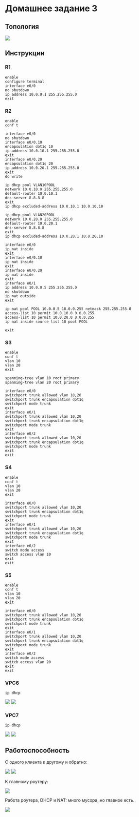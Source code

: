 # Домашнее задание 3
## Топология 
![](src/pic/topology.png)

## Инструкции
### R1
```
enable
configure terminal 
interface e0/0
no shutdown
ip address 10.0.0.1 255.255.255.0
exit
```
### R2
```
enable
conf t

interface e0/0
no shutdown
interface e0/0.10
encapsulation dot1q 10   
ip address 10.0.10.1 255.255.255.0
exit
interface e0/0.20
encapsulation dot1q 20   
ip address 10.0.20.1 255.255.255.0
exit
do write

ip dhcp pool VLAN10POOL
network 10.0.10.0 255.255.255.0
default-router 10.0.10.1
dns-server 8.8.8.8
exit
ip dhcp excluded-address 10.0.10.1 10.0.10.10

ip dhcp pool VLAN20POOL
network 10.0.20.0 255.255.255.0
default-router 10.0.20.1
dns-server 8.8.8.8
exit
ip dhcp excluded-address 10.0.20.1 10.0.20.10

interface e0/0
ip nat inside
exit
interface e0/0.10
ip nat inside
exit
interface e0/0.20
ip nat inside
exit
interface e0/1
ip address 10.0.0.5 255.255.255.0
no shutdown
ip nat outside
exit

ip nat pool POOL 10.0.0.5 10.0.0.255 netmask 255.255.255.0
access-list 10 permit 10.0.10.0 0.0.0.255
access-list 10 permit 10.0.20.0 0.0.0.255
ip nat inside source list 10 pool POOL

exit
```

### S3
```
enable
conf t
vlan 10
vlan 20
exit

spanning-tree vlan 10 root primary
spanning-tree vlan 20 root primary

interface e0/0
switchport trunk allowed vlan 10,20
switchport trunk encapsulation dot1q
switchport mode trunk
exit
interface e0/1
switchport trunk allowed vlan 10,20
switchport trunk encapsulation dot1q
switchport mode trunk
exit
interface e0/2
switchport trunk allowed vlan 10,20
switchport trunk encapsulation dot1q
switchport mode trunk
exit
exit
```
### S4
```
enable
conf t
vlan 10
vlan 20
exit

interface e0/0
switchport trunk allowed vlan 10,20
switchport trunk encapsulation dot1q
switchport mode trunk
exit
interface e0/1
switchport trunk allowed vlan 10,20
switchport trunk encapsulation dot1q
switchport mode trunk
exit
interface e0/2
switch mode access
switch access vlan 10
exit
exit
```
### S5
```
enable
conf t
vlan 10
vlan 20
exit

interface e0/0
switchport trunk allowed vlan 10,20
switchport trunk encapsulation dot1q
switchport mode trunk
exit
interface e0/1
switchport trunk allowed vlan 10,20
switchport trunk encapsulation dot1q
switchport mode trunk
exit
interface e0/2
switch mode access
switch access vlan 20
exit
exit
```

### VPC6
```
ip dhcp
```
![](src/pic/v1.png)
![](src/pic/ip1.png)

### VPC7
```
ip dhcp
```
![](src/pic/v2.png)
![](src/pic/ip2.png)

## Работоспособность

С одного клиента к другому и обратно:

![](src/pic/ping1.png)
![](src/pic/ping2.png)

К главному роутеру:

![](src/pic/ping.png)

Работа роутера, DHCP и NAT:
много мусора, но главное есть.

![](src/pic/trans.png)
